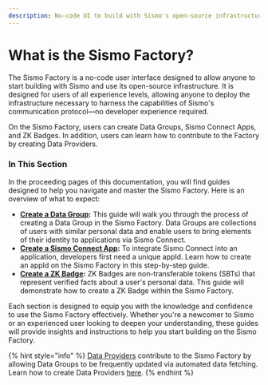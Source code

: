 ```yaml
---
description: No-code UI to build with Sismo's open-source infrastructure.
---
```


# What is the Sismo Factory?

The Sismo Factory is a no-code user interface designed to allow anyone to start building with Sismo and use its open-source infrastructure. It is designed for users of all experience levels, allowing anyone to deploy the infrastructure necessary to harness the capabilities of Sismo's communication protocol—no developer experience required.

On the Sismo Factory, users can create Data Groups, Sismo Connect Apps, and ZK Badges. In addition, users can learn how to contribute to the Factory by creating  Data Providers.

### In This Section

In the proceeding pages of this documentation, you will find guides designed to help you navigate and master the Sismo Factory. Here is an overview of what to expect:

* [**Create a Data Group**](create-your-group.md)**:** This guide will walk you through the process of creating a Data Group in the Sismo Factory. Data Groups are collections of users with similar personal data and enable users to bring elements of their identity to applications via Sismo Connect.&#x20;
* [**Create a Sismo Connect App**](create-a-sismo-connect-app.md)**:** To integrate Sismo Connect into an application, developers first need a unique appId. Learn how to create an appId on the Sismo Factory in this step-by-step guide.
* [**Create a ZK Badge**](create-your-zk-badge.md)**:** ZK Badges are non-transferable tokens (SBTs) that represent verified facts about a user's personal data. This guide will demonstrate how to create a ZK Badge within the Sismo Factory.

Each section is designed to equip you with the knowledge and confidence to use the Sismo Factory effectively. Whether you're a newcomer to Sismo or an experienced user looking to deepen your understanding, these guides will provide insights and instructions to help you start building on the Sismo Factory.&#x20;

{% hint style="info" %}
[Data Providers](../knowledge-base/resources/sismo-hub/data-providers.md) contribute to the Sismo Factory by allowing Data Groups to be frequently updated via automated data fetching. Learn how to create Data Providers [here](../knowledge-base/resources/sismo-hub/sismo-hub/create-your-data-provider.md).&#x20;
{% endhint %}
